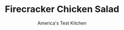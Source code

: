 ---
layout: ../../layouts/MarkdownPostLayout.astro
title: Firecracker Chicken Salad
author: America's Test Kitchen
pubDate: 2023-03-15
description: "We set out to perfect a single Firecracker Chicken sauce that could be used three ways: as a marinade, as a tasty addition to fried chickens batter, and for serving at the table. "
image_url: https://res.cloudinary.com/hksqkdlah/image/upload/ar_1:1,c_fill,dpr_2.0,f_auto,fl_lossy.progressive.strip_profile,g_faces:auto,q_auto:low,w_344/5196_boatk08-sfs-4c-firecrackerchicksalad-317010
tags: ["Main Courses","Chicken","Salads","Cook's Country TV"]
calories: 5923
protein: 81
carbohydrates: 102
fats: 
fiber: 11
ingredients: ["4 strips, Firecracker Chicken","1/4 cup, Firecracker Sauce","2 tablespoons, sour cream","1 head, romaine lettuce, torn into 1/2-inch pieces","1 , red bell pepper, seeded and chopped fine","1 , (15-ounce) can mandarin orange segments","1 cup, chow mein noodles","4 , scallions, sliced thin"]
serves: 4
time: ""
instructions: ["Adjust oven rack to middle position and heat oven to 350 degrees. Place chicken strips on wire rack set on rimmed baking sheet and bake for 10 to 15 minutes.","Meanwhile, whisk together Firecracker Sauce and sour cream.","Combine lettuce, bell pepper, oranges, chow mein noodles, and scallions in large bowl. Add sauce mixture and toss to combine. Remove chicken strips from oven and chop into 1-inch pieces. Divide salad among plates and top with crispy chicken pieces. Serve."]
nutrition: ["1999 mg Potassium","974 mg Phosphorus","266 mg Calcium","7 mg Iron","177 mg Magnesium","2033 mg Sodium","3 mg Zinc","82 g Fat","33 mg Niacin (B3)","54 g Monounsaturated","14 g Polyunsaturated","1 mg Riboflavin (B2)","1 mg Thiamin (B1)","147 mg Vitamin C","218 mg Cholesterol","7 g Saturated","11 g Fiber","115 µg Folic acid","338 µg Folate (food)","21 g Sugars","198 µg Vitamin K","599 g Water","102 g Carbs","534 µg Folate equivalent (total)","81 g Protein","18 mg Vitamin E","2 mg Vitamin B6","793 µg Vitamin A","1480 kcal Energy","4 g Sugars, added","5923 calories"]
notes: "If you like really spicy foods, add some minced fresh chile to this quick salad made from leftover Firecracker Chicken."
---